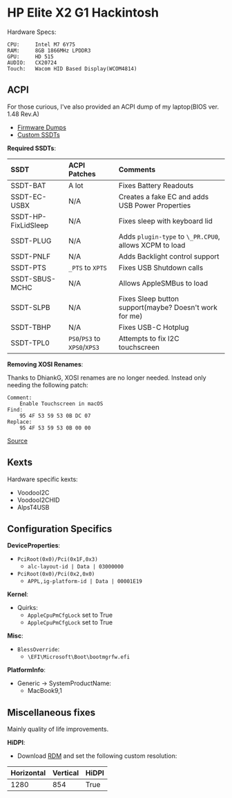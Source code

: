 # HP Elite X2 G1 Hackintosh

Hardware Specs:

```
CPU:     Intel M7 6Y75
RAM:     8GB 1866MHz LPDDR3
GPU:     HD 515
AUDIO:   CX20724
Touch:   Wacom HID Based Display(WCOM4814)
```

## ACPI


For those curious, I've also provided an ACPI dump of my laptop(BIOS ver. 1.48 Rev.A)
* [Firmware Dumps](/ACPI/ACPI-Dumps/)
* [Custom SSDTs](/ACPI/Custom-SSDTs)


**Required SSDTs**:

| SSDT | ACPI Patches | Comments
| :--- | :--- | :--- |
| SSDT-BAT | A lot | Fixes Battery Readouts |
| SSDT-EC-USBX | N/A | Creates a fake EC and adds USB Power Properties |
| SSDT-HP-FixLidSleep | N/A | Fixes sleep with keyboard lid |
| SSDT-PLUG | N/A | Adds `plugin-type` to `\_PR.CPU0`, allows XCPM to load |
| SSDT-PNLF | N/A | Adds Backlight control support |
| SSDT-PTS | `_PTS` to `XPTS` | Fixes USB Shutdown calls |
| SSDT-SBUS-MCHC | N/A | Allows AppleSMBus to load |
| SSDT-SLPB | N/A | Fixes Sleep button support(maybe? Doesn't work for me) |
| SSDT-TBHP | N/A | Fixes USB-C Hotplug |
| SSDT-TPL0 | `PS0`/`PS3` to `XPS0`/`XPS3` | Attempts to fix I2C touchscreen |


**Removing XOSI Renames**:

Thanks to DhiankG, XOSI renames are no longer needed. Instead only needing the following patch:

```
Comment:
	Enable Touchscreen in macOS
Find:
	95 4F 53 59 53 0B DC 07
Replace:
	95 4F 53 59 53 0B 00 00
```

[Source](https://ptb.discordapp.com/channels/186648463541272576/573338555305295903/713434444861800589)

## Kexts

Hardware specific kexts:

* VoodooI2C
* VoodooI2CHID
* AlpsT4USB

## Configuration Specifics

**DeviceProperties**:

* `PciRoot(0x0)/Pci(0x1F,0x3)`
  * `alc-layout-id | Data | 03000000`
* `PciRoot(0x0)/Pci(0x2,0x0)`
  * `APPL,ig-platform-id | Data | 00001E19`
  
  
**Kernel**:

* Quirks:
  * `AppleCpuPmCfgLock` set to True
  * `AppleCpuPmCfgLock` set to True

**Misc**:

* `BlessOverride`:
  * `\EFI\Microsoft\Boot\bootmgrfw.efi`
  
**PlatformInfo**:

* Generic -> SystemProductName:
  * MacBook9,1
  
## Miscellaneous fixes

Mainly quality of life improvements.

**HiDPI**:

* Download [RDM]() and set the following custom resolution:

| Horizontal | Vertical | HiDPI |
| :--- | :--- | :--- |
| 1280 | 854 | True |
